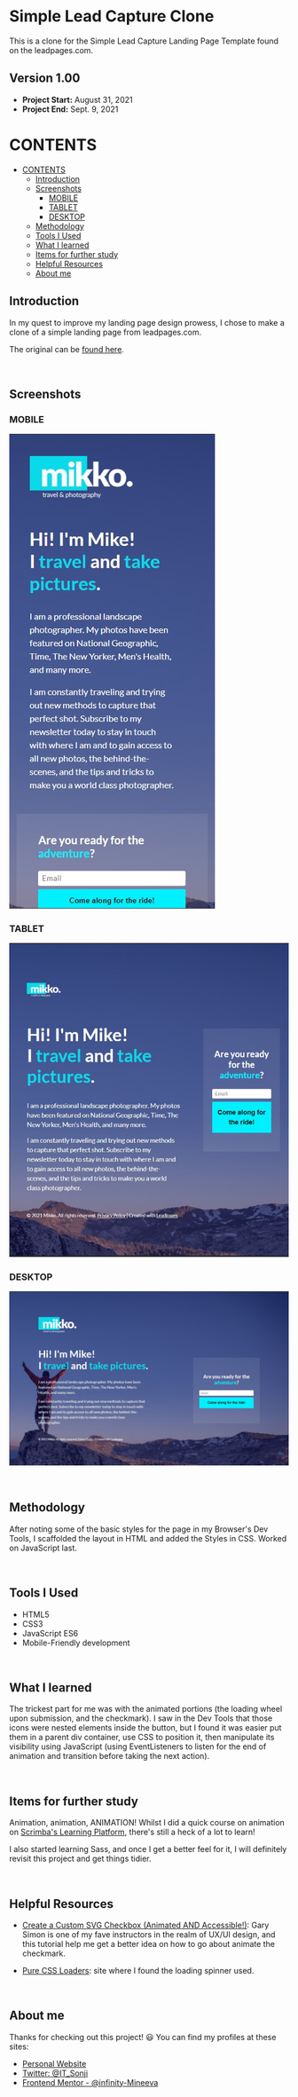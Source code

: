 # Simple Lead Capture Clone<!-- omit in toc -->

This is a clone for the Simple Lead Capture Landing Page Template found on the leadpages.com.


## Version 1.00<!-- omit in toc -->

- **Project Start:** August 31, 2021
- **Project End:** Sept. 9, 2021 

# CONTENTS
- [CONTENTS](#contents)
  - [Introduction](#introduction)
  - [Screenshots](#screenshots)
    - [MOBILE](#mobile)
    - [TABLET](#tablet)
    - [DESKTOP](#desktop)
  - [Methodology](#methodology)
  - [Tools I Used](#tools-i-used)
  - [What I learned](#what-i-learned)
  - [Items for further study](#items-for-further-study)
  - [Helpful Resources](#helpful-resources)
  - [About me](#about-me)
 

Introduction
---
In my quest to improve my landing page design prowess, I chose to make a clone of a simple landing page from leadpages.com.

The original can be [found here](https://www.leadpages.com/templates/preview/9qXXtSSH7WDpG9q7Y3gSNM).


<br>


Screenshots
---

### MOBILE
![image](images/screenshots/MOBILE_V1.jpg)

### TABLET
![image](images/screenshots/TABLET_V1.jpg)


### DESKTOP
![image](images/screenshots/DESKTOP_V1.jpg)

<br>

Methodology
---

After noting some of the basic styles for the page in my Browser's Dev Tools, I scaffolded the layout in HTML and added the Styles in CSS. Worked on JavaScript last.


<br>

Tools I Used
---

- HTML5
- CSS3
- JavaScript ES6
- Mobile-Friendly development

<br>

What I learned
---

The trickest part for me was with the animated portions (the loading wheel upon submission, and the checkmark). I saw in the Dev Tools that those icons were nested elements inside the button, but I found it was easier put them in a parent div container, use CSS to position it, then manipulate its visibility using JavaScript (using EventListeners to listen for the end of animation and transition before taking the next action).

<br>

Items for further study
---

Animation, animation, ANIMATION! Whilst I did a quick course on animation on [Scrimba's Learning Platform](https://scrimba.com/learn/cssanimations), there's still a heck of a lot to learn!


I also started learning Sass, and once I get a better feel for it, I will definitely revisit this project and get things tidier.

<br>

Helpful Resources
---

- [Create a Custom SVG Checkbox (Animated AND Accessible!)](https://www.youtube.com/watch?v=46iQVS7WddE): Gary Simon is one of my fave instructors in the realm of UX/UI design, and this tutorial help me get a better idea on how to go about animate the checkmark.

- [Pure CSS Loaders](https://loading.io/css/): site where I found the loading spinner used.


<br>

About me
---

Thanks for checking out this project! 😃 You can find my profiles at these sites:
- [Personal Website](https://www.sonjigoodman.com/)
- [Twitter: @IT_Sonji](https://twitter.com/sonji_it)
- [Frontend Mentor - @infinity-Mineeva](https://www.frontendmentor.io/profile/Infinity-Mineeva)
